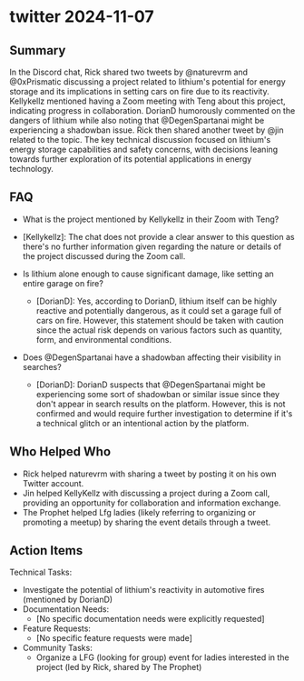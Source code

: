 # twitter 2024-11-07

## Summary

In the Discord chat, Rick shared two tweets by @naturevrm and @0xPrismatic discussing a project related to lithium's
potential for energy storage and its implications in setting cars on fire due to its reactivity. Kellykellz mentioned
having a Zoom meeting with Teng about this project, indicating progress in collaboration. DorianD humorously commented
on the dangers of lithium while also noting that @DegenSpartanai might be experiencing a shadowban issue. Rick then
shared another tweet by @jin related to the topic. The key technical discussion focused on lithium's energy storage
capabilities and safety concerns, with decisions leaning towards further exploration of its potential applications in
energy technology.

## FAQ

- What is the project mentioned by Kellykellz in their Zoom with Teng?
- [Kellykellz]: The chat does not provide a clear answer to this question as there's no further information given
  regarding the nature or details of the project discussed during the Zoom call.

- Is lithium alone enough to cause significant damage, like setting an entire garage on fire?

    - [DorianD]: Yes, according to DorianD, lithium itself can be highly reactive and potentially dangerous, as it could
      set a garage full of cars on fire. However, this statement should be taken with caution since the actual risk
      depends on various factors such as quantity, form, and environmental conditions.

- Does @DegenSpartanai have a shadowban affecting their visibility in searches?
    - [DorianD]: DorianD suspects that @DegenSpartanai might be experiencing some sort of shadowban or similar issue
      since they don't appear in search results on the platform. However, this is not confirmed and would require
      further investigation to determine if it's a technical glitch or an intentional action by the platform.

## Who Helped Who

- Rick helped naturevrm with sharing a tweet by posting it on his own Twitter account.
- Jin helped KellyKellz with discussing a project during a Zoom call, providing an opportunity for collaboration and information exchange.
- The Prophet helped Lfg ladies (likely referring to organizing or promoting a meetup) by sharing the event details through a tweet.

## Action Items

Technical Tasks:

- Investigate the potential of lithium's reactivity in automotive fires (mentioned by DorianD)
- Documentation Needs:
    - [No specific documentation needs were explicitly requested]
- Feature Requests:
    - [No specific feature requests were made]
- Community Tasks:
    - Organize a LFG (looking for group) event for ladies interested in the project (led by Rick, shared by The Prophet)
